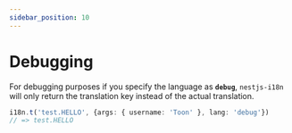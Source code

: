 ```yaml
---
sidebar_position: 10
---
```


# Debugging

For debugging purposes if you specify the language as **`debug`**, `nestjs-i18n` will only return the translation key instead of the actual translation.

```typescript
i18n.t('test.HELLO', {args: { username: 'Toon' }, lang: 'debug'})
// => test.HELLO
```